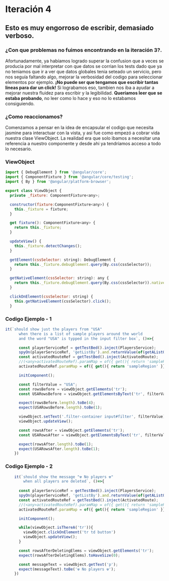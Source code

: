 # Iteración 4

## Esto es muy engorroso de escribir, demasiado verboso.

### ¿Con que problemas no fuimos encontrando en la iteración 3?.

Afortunadamente, ya habíamos logrado superar la confusion que a veces se producia por mal interpretar con que datos se corrian los tests dado que ya no teniamos que ir a ver que datos globales tenia seteado un servicio, pero nos seguía faltando algo, mejorar la verbosidad del codigo para seleccionar elementos por ejemplo. **¡No puede ser que tengamos que escribir tantas lineas para dar un click!** Si lograbamos eso, tambien nos iba a ayudar a mejorar nuestra fluidez para escribir y la legibilidad. **Queríamos leer que se estaba probando**, no leer como lo hace y eso no lo estabamos consiguiendo.

### ¿Como reaccionamos?

Comenzamos a pensar en la idea de encapsular el codigo que necesita jasmine para interactuar con la vista, y asi fue como empezó a cobrar vida nuestra clase ViewObject. La realidad era que solo ibamos a necesitar una referencia a nuestro componente y desde ahi ya tendríamos acceso a todo lo necesario.


### ViewObject

```js
import { DebugElement } from '@angular/core';
import { ComponentFixture } from '@angular/core/testing';
import { By } from '@angular/platform-browser';

export class ViewObject {
  private _fixture: ComponentFixture<any>;

  constructor(fixture:ComponentFixture<any>) {
    this._fixture = fixture;
  }

  get fixture(): ComponentFixture<any> {
    return this._fixture;
  }

  updateView() {
    this._fixture.detectChanges();
  }

  getElement(cssSelector: string): DebugElement {
    return this._fixture.debugElement.query(By.css(cssSelector));
  }

  getNativeElement(cssSelector: string): any {
    return this._fixture.debugElement.query(By.css(cssSelector)).nativeElement;
  }

  clickOnElement(cssSelector: string) {
    this.getNativeElement(cssSelector).click();
  }
```

### Codigo Ejemplo - 1

```js
it(`should show just the players from "USA"
      when there is a list of sample players around the world 
      and the word "USA" is typped in the input filter box`, ()=>{

      const playerServiceRef = getTestBed().inject(PlayersService);
      spyOn(playerServiceRef, 'getListBy').and.returnValue(of(getAListOfPlayersWhereOneOfThemIsFromUSA()))
      const activatedRouteRef = getTestBed().inject(ActivatedRoute);
      //(<any>activatedRouteRef).paramMap = of({ get(){ return 'sampleRegion' }})
      activatedRouteRef.paramMap = of({ get(){ return 'sampleRegion' }})

      initComponent();

      const filterValue = "USA";
      const rowsBefore = viewObject.getElements('tr');
      const USARowsBefore = viewObject.getElementsByText('tr', filterValue)

      expect(rowsBefore.length).toBe(4);
      expect(USARowsBefore.length).toBe(1);

      viewObject.setText('.filter-container input#filter', filterValue);
      viewObject.updateView();

      const rowsAfter = viewObject.getElements('tr');
      const USARowsAfter = viewObject.getElementsByText('tr', filterValue)

      expect(rowsAfter.length).toBe(1);
      expect(USARowsAfter.length).toBe(1);
    })
```

### Codigo Ejemplo - 2

```js
    it(`should show the message "☢ No players ☢"
        when all players are deleted`, ()=>{
     
      const playerServiceRef = getTestBed().inject(PlayersService);
      spyOn(playerServiceRef, 'getListBy').and.returnValue(of(getAListOfSamplePlayers()))
      const activatedRouteRef = getTestBed().inject(ActivatedRoute);
      //(<any>activatedRouteRef).paramMap = of({ get(){ return 'sampleRegion' }})
      activatedRouteRef.paramMap = of({ get(){ return 'sampleRegion' }})

      initComponent();

      while(viewObject.isThereA('tr')){
        viewObject.clickOnElement('tr td button')
        viewObject.updateView();
      }

      const rowsAfterDeletingElems = viewObject.getElements('tr');
      expect(rowsAfterDeletingElems).toHaveSize(0);

      const messageText = viewObject.getText('p');
      expect(messageText).toBe('☢ No players ☢');
    })
```